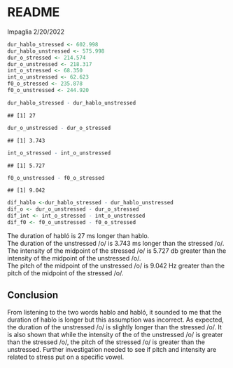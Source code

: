 
# README

Impaglia 2/20/2022

``` r
dur_hablo_stressed <- 602.998  
dur_hablo_unstressed <- 575.998  
dur_o_stressed <- 214.574  
dur_o_unstressed <- 218.317  
int_o_stressed <- 68.350  
int_o_unstressed <- 62.623  
f0_o_stressed <- 235.878  
f0_o_unstressed <- 244.920   
```

``` r
dur_hablo_stressed - dur_hablo_unstressed  
```

    ## [1] 27

``` r
dur_o_unstressed - dur_o_stressed  
```

    ## [1] 3.743

``` r
int_o_stressed - int_o_unstressed  
```

    ## [1] 5.727

``` r
f0_o_unstressed - f0_o_stressed  
```

    ## [1] 9.042

``` r
dif_hablo <-dur_hablo_stressed - dur_hablo_unstressed  
dif_o <- dur_o_unstressed - dur_o_stressed  
dif_int <- int_o_stressed - int_o_unstressed  
dif_f0 <- f0_o_unstressed - f0_o_stressed  
```

The duration of habló is 27 ms longer than hablo.  
The duration of the unstressed /o/ is 3.743 ms longer than the stressed
/o/.  
The intensity of the midpoint of the stressed /o/ is 5.727 db greater
than the intensity of the midpoint of the unstressed /o/.  
The pitch of the midpoint of the unstressed /o/ is 9.042 Hz greater than
the pitch of the midpoint of the stressed /o/.

## Conclusion

From listening to the two words hablo and habló, it sounded to me that
the duration of hablo is longer but this assumption was incorrect. As
expected, the duration of the unstressed /o/ is slightly longer than the
stressed /o/. It is also shown that while the intensity of the of the
unstressed /o/ is greater than the stressed /o/, the pitch of the
stressed /o/ is greater than the unstressed. Further investigation
needed to see if pitch and intensity are related to stress put on a
specific vowel.
